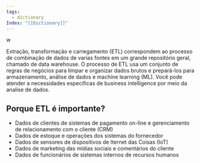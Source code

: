 ```yaml
---
tags:
  - dictionary
Index: "[[Dictionary]]"
---
```

w

Extração, transformação e carregamento (ETL) correspondem ao processo de combinação de dados de varias fontes em um grande repositório geral, chamado de data warehouse. O processo de ETL usa um conjunto de regras de negócios para limpar e organizar dados brutos e prepará-los para armazenamento, análise de dados e machine learning (ML). Você pode atender  a necessidades especificas de business intelligence por meio da analise de dados.

## Porque ETL é importante?

- Dados de clientes de sistemas de pagamento on-line e gerenciamento de relacionamento com o cliente (CRM)
- Dados de estoque e operações dos sistemas do fornecedor
- Dados de sensores de dispositivos de Iternet das Coisas (IoT)
- Dados de marketing das mídias sociais e comentários do cliente
- Dados de funcionários de sistemas internos de recursos humanos
